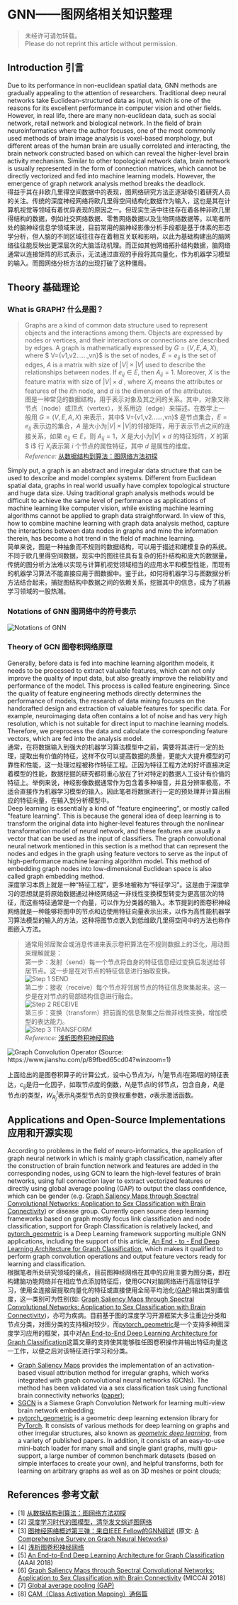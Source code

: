# GNN——图网络相关知识整理

> 未经许可请勿转载。  
> Please do not reprint this article without permission.

## Introduction 引言

Due to its performance in non-euclidean spatial data, GNN methods are gradually appealing to the attention of researchers. Traditional deep neural networks take Euclidean-structured data as input, which is one of the reasons for its excellent performance in computer vision and other fields. However, in real life, there are many non-euclidean data, such as social network, retail network and biological network. In the field of brain neuroinformatics where the author focuses, one of the most commonly used methods of brain image analysis is voxel-based morphology, but different areas of the human brain are usually correlated and interacting, the brain network constructed based on which can reveal the higher-level brain activity mechanism. Similar to other topological network data, brain network is usually represented in the form of connection matrices, which cannot be directly vectorized and fed into machine learning models. However, the emergence of graph network analysis method breaks the deadlock.  
得益于其在非欧几里得空间数据中的表现，图网络研究方法正逐渐吸引着研究人员的关注。传统的深度神经网络将欧几里得空间结构化数据作为输入，这也是其在计算机视觉等领域有着优异表现的原因之一。但现实生活中往往存在着各种非欧几里得结构的数据，例如社交网络数据、零售网络数据以及生物网络数据等。以笔者所处的脑神经信息学领域来说，目前常用的脑神经影像分析手段都是基于体素的形态学分析，但人脑的不同区域往往存在着相互关联和影响，以此为基础构建出的脑网络往往能反映出更深层次的大脑活动机理。而正如其他网络拓扑结构数据，脑网络通常以连接矩阵的形式表示，无法通过直观的手段将其向量化，作为机器学习模型的输入。而图网络分析方法的出现打破了这种僵局。

## Theory 基础理论

### What is GRAPH? 什么是图？

> Graphs are a kind of common data structure used to represent objects and the interactions among them. Objects are expressed by nodes or vertices, and their interactions or connections are described by edges. A graph is mathematically expressed by $G=(V,E,A,X)$, where $ V=\{v1,v2……,vn\}$ is the set of nodes, $E=e_{ij}$ is the set of edges, $A$ is a matrix with size of $|V|×|V|$ used to describe the relationships between nodes. If $e_{ij}∈E$, then $A_{ij}=1$. Moreover, $X$ is the feature matrix with size of $|V|×d$ , where $X_i$ means the attributes or features of the $i$th node, and $d$ is the dimension of the attributes.  
> 图是一种常见的数据结构，用于表示对象及其之间的关系。其中，对象又称节点（node）或顶点（vertex），关系用边（edge）来描述。在数学上一般用 $G=(V,E,A,X)$ 来表示，其中$ V=\{v1,v2……,vn\}$ 是节点集合，$E=e_{ij}$ 表示边的集合，$A$ 是大小为$|V|×|V|$的邻接矩阵，用于表示节点之间的连接关系，如果 $e_{ij}∈E$，则 $A_{ij}=1$，$X$ 是大小为$|V|×d$ 的特征矩阵，$X$ 的第$ i$ 行 $X_i$表示第 $i$ 个节点的属性特征，其中 $d$ 是属性的维度。  
> *Reference:* [从数据结构到算法：图网络方法初探](https://www.jiqizhixin.com/articles/2019-08-12-9)

Simply put, a graph is an abstract and irregular data structure that can be used to describe and model complex systems. Different from Euclidean spatial data, graphs in real world usually have complex topological structure and huge data size. Using traditional graph analysis methods would be difficult to achieve the same level of performance as applications of machine learning like computer vision, while existing machine learning algorithms cannot be applied to graph data straightforward. In view of this, how to combine machine learning with graph data analysis method, capture the interactions between data nodes in graphs and mine the information therein, has become a hot trend in the field of machine learning.  
简单来说，图是一种抽象而不规则的数据结构，可以用于描述和建模复杂的系统。不同于欧几里得空间数据，现实中的图往往具有复杂的拓扑结构和庞大的数据量，传统的图分析方法难以实现与计算机视觉领域相当的应用水平和模型性能，而现有的机器学习算法不能直接应用于图数据中。鉴于此，如何将机器学习与图数据分析方法结合起来，捕捉图结构中数据之间的依赖关系，挖掘其中的信息，成为了机器学习领域的一股热潮。

### Notations of GNN 图网络中的符号表示

![Notations of GNN](https://upload-images.jianshu.io/upload_images/13702947-2dd9c2cb8a3ce269.png?imageMogr2/auto-orient/strip%7CimageView2/2/w/1240)

### Theory of GCN 图卷积网络原理

Generally, before data is fed into machine learning algorithm models, it needs to be processed to extract valuable features, which can not only improve the quality of input data, but also greatly improve the reliability and performance of the model. This process is called feature engineering. Since the quality of feature engineering methods directly determines the performance of models, the research of data mining focuses on the handcrafted design and extraction of valuable features for specific data. For example, neuroimaging data often contains a lot of noise and has very high resolution, which is not suitable for direct input to machine learning models. Therefore, we preprocess the data and calculate the corresponding feature vectors, which are fed into the analysis model.  
通常，在将数据输入到强大的机器学习算法模型中之前，需要将其进行一定的处理，提取出有价值的特征，这样不仅可以提高数据的质量，更能大大提升模型的可靠性和性能，这一处理过程被称作特征工程。正因为特征工程方法的好坏直接决定着模型的性能，数据挖掘的研究都将重心放在了针对特定的数据人工设计有价值的特征上。举例来说，神经影像数据通常作为包含着多种噪音，并且分辨率极高，不适合直接作为机器学习模型的输入。因此笔者将数据进行一定的预处理并计算出相应的特征向量，在输入到分析模型中。  
Deep learning is essentially a kind of "feature engineering", or mostly called "feature learning". This is because the general idea of deep learning is to transform the original data into higher-level features through the nonlinear transformation model of neural network, and these features are usually a vector that can be used as the input of classifiers. The graph convolutional neural network mentioned in this section is a method that can represent the nodes and edges in the graph using feature vectors to serve as the input of high-performance machine learning algorithm model. This method of embedding graph nodes into low-dimensional Euclidean space is also called graph embedding method.  
深度学习本质上就是一种“特征工程”，更多地被称为“特征学习”。这是由于深度学习的思想就是将原始数据通过神经网络这一非线性变换模型转变为更高层次的特征，而这些特征通常是一个向量，可以作为分类器的输入。本节提到的图卷积神经网络就是一种能够将图中的节点和边使用特征向量表示出来，以作为高性能机器学习算法模型的输入的方法，这种将图节点嵌入到低维欧几里得空间中的方法也称作图嵌入方法。

> 通常用邻居聚合或消息传递来表示卷积算法在不规则数据上的泛化，用动图来理解就是：  
> 第一步：发射（send）每一个节点将自身的特征信息经过变换后发送给邻居节点。这一步是在对节点的特征信息进行抽取变换。  
> ![Step 1 SEND](https://upload-images.jianshu.io/upload_images/7803390-08e00a8fc4041f9d?imageMogr2/auto-orient/strip%7CimageView2/2/w/1000)  
> 第二步：接收（receive）每个节点将邻居节点的特征信息聚集起来。这一步是在对节点的局部结构信息进行融合。  
> ![Step 2 RECEIVE](https://upload-images.jianshu.io/upload_images/7803390-983aa31f57260e1a?imageMogr2/auto-orient/strip%7CimageView2/2/w/1000)  
> 第三步：变换（transform）把前面的信息聚集之后做非线性变换，增加模型的表达能力。  
> ![Step 3 TRANSFORM](https://upload-images.jianshu.io/upload_images/7803390-538212c7e8060829?imageMogr2/auto-orient/strip%7CimageView2/2/w/1000)  
> *Reference:* [浅析图卷积神经网络](https://www.jianshu.com/p/89fbed65cd04?winzoom=1)

![Graph Convolution Operator (Source: https://www.jianshu.com/p/89fbed65cd04?winzoom=1)](https://upload-images.jianshu.io/upload_images/7803390-8e7feec1250af1a8.png?imageMogr2/auto-orient/strip%7CimageView2/2/w/1000)

上面给出的是图卷积算子的计算公式，设中心节点为$i$，$h^{l}_{i}$是节点$i$在第$l$层的特征表达，$c_{ij}$是归一化因子，如取节点度的倒数，$N_{i}$是节点$i$的邻节点，包含自身，$R_{i}$是节点$i$的类型，$W^{l}_{R_j}$表示$R_j$类型节点的变换权重参数，$\sigma$表示激活函数。

## Applications and Open-Source Implementations 应用和开源实现

According to problems in the field of neuro-informatics, the application of graph neural network in which is mainly graph classification, namely after the construction of brain function network and features are added in the corresponding nodes, using GCN to learn the high-level features of brain networks, using full connection layer to extract vectorized features or directly using global average pooling (GAP) to output the class confidence, which can be gender (e.g. [Graph Saliency Maps through Spectral Convolutional Networks: Application to Sex Classification with Brain Connectivity](https://github.com/sarslancs/graph_saliency_maps)) or disease group. Currently open source deep learning frameworks based on graph mostly focus link classification and node classification, support for Graph Classification is relatively lacked, and [pytorch_geometric](https://github.com/rusty1s/pytorch_geometric) is a Deep Learning framework supporting multiple GNN applications, including the support of this article, [An End - to - End Deep Learning Architecture for Graph Classification](https://www.cse.wustl.edu/~muhan/papers/AAAI_2018_DGCNN.pdf), which makes it qualified to perform graph convolution operations and output feature vectors ready for learning and classification.  
根据笔者所处研究领域的痛点，目前图神经网络在其中的应用主要为图分类，即在构建脑功能网络并在相应节点添加特征后，使用GCN对脑网络进行高层特征学习，使用全连接层提取向量化的特征或直接使用全局平均池化([GAP](https://www.jianshu.com/p/04f7771f4da2))输出类别置信度，这一类别可为性别(如: [Graph Saliency Maps through Spectral Convolutional Networks: Application to Sex Classification with Brain Connectivity](https://github.com/sarslancs/graph_saliency_maps))，亦可为疾病。目前基于图的深度学习开源框架大多注重边分类和节点分类，对图分类的支持相对较少，而[pytorch_geometric](https://github.com/rusty1s/pytorch_geometric)是一个支持多种图深度学习应用的框架，其中对[An End-to-End Deep Learning Architecture for Graph Classification](https://www.cse.wustl.edu/~muhan/papers/AAAI_2018_DGCNN.pdf)这篇文章的支持使其能够胜任图卷积操作并输出特征向量这一工作，以便之后对该特征进行学习和分类。

- [Graph Saliency Maps](https://github.com/sarslancs/graph_saliency_maps) provides the implementation of an activation-based visual attribution method for irregular graphs, which works integrated with graph convolutional neural networks (GCNs). The method has been validated via a sex classification task using functional brain connectivity networks ([paper](https://arxiv.org/abs/1806.01764));
- [SGCN](https://github.com/HOLMES1891/SGCN) is a Siamese Graph Convolution Network for learning multi-view brain network embedding;
- [pytorch_geometric](https://github.com/rusty1s/pytorch_geometric) is a geometric deep learning extension library for [PyTorch](https://pytorch.org/). It consists of various methods for deep learning on graphs and other irregular structures, also known as *[geometric deep learning](http://geometricdeeplearning.com/)*, from a variety of published papers. In addition, it consists of an easy-to-use mini-batch loader for many small and single giant graphs, multi gpu-support, a large number of common benchmark datasets (based on simple interfaces to create your own), and helpful transforms, both for learning on arbitrary graphs as well as on 3D meshes or point clouds;

## References 参考文献

- [1] [从数据结构到算法：图网络方法初探](https://www.jiqizhixin.com/articles/2019-08-12-9)
- [2] [深度学习时代的图模型，清华发文综述图网络](https://mp.weixin.qq.com/s?__biz=MzA3MzI4MjgzMw==&mid=2650754422&idx=4&sn=0dc881487f362322a875b4ce06e645f7&scene=21#wechat_redirect)
- [3] [图神经网络概述第三弹：来自IEEE Fellow的GNN综述](https://mp.weixin.qq.com/s?__biz=MzA3MzI4MjgzMw==&mid=2650755237&idx=1&sn=2dd0468552e69057681eec58fd265cbb&scene=21#wechat_redirect) (原文: [A Comprehensive Survey on Graph Neural Networks](https://arxiv.org/pdf/1901.00596v1.pdf))
- [4] [浅析图卷积神经网络](https://www.jianshu.com/p/89fbed65cd04?winzoom=1)
- [5] [An End-to-End Deep Learning Architecture for Graph Classification](https://www.cse.wustl.edu/~muhan/papers/AAAI_2018_DGCNN.pdf) (AAAI 2018)
- [6] [Graph Saliency Maps through Spectral Convolutional Networks: Application to Sex Classification with Brain Connectivity](https://arxiv.org/abs/1806.01764) (MICCAI 2018)
- [7] [Global average pooling (GAP)](https://www.jianshu.com/p/04f7771f4da2)
- [8] [CAM（Class Activation Mapping）通俗篇](https://blog.csdn.net/weixin_40955254/article/details/81191896)